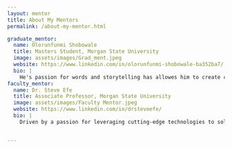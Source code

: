 ```yaml
---
layout: mentor
title: About My Mentors
permalink: /about-my-mentor.html

graduate_mentor:
  name: Olorunfunmi Shobowale
  title: Masters Student, Morgan State University
  image: assets/images/Grad_ment.jpeg
  website: https://www.linkedin.com/in/olorunfunmi-shobowale-ba352ba7/
  bio: |
    He's passion for words and storytelling has allowes him to create compelling narratives that engage and captivate readers. He has worked on diverse range of projects, including short stories, articles, and marketing campaigns. Each endeavor has challenged him to push boundaries and produce high-quality content that meets and exceeds the expectations of my clients.
faculty_mentor:
  name: Dr. Steve Efe
  title: Associate Professor, Morgan State University
  image: assets/images/Faculty Mentor.jpeg
  website: https://www.linkedin.com/in/drsteveefe/
  bio: |
    Driven by a passion for leveraging cutting-edge technologies to solve real-world engineering challenges, He's a civil engineering professor and AI-certified scientist with over 15 years of experience in research, teaching, and infrastructure innovation. He's expertise spans smart infrastructure design, transportation systems, and sustainable urban development, with a focus on applying AI, machine learning, and advanced materials to enhance the resilience and longevity of infrastructure systems.


---
```

